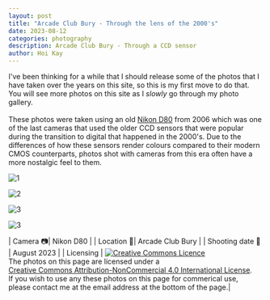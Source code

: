```yaml
---
layout: post
title: "Arcade Club Bury - Through the lens of the 2000's"
date: 2023-08-12
categories: photography
description: Arcade Club Bury - Through a CCD sensor
author: Hoi Kay
---
```

I've been thinking for a while that I should release some of the photos that I have taken over the years on this site, so this is my first move to do that. You will see more photos on this site as I *slowly* go through my photo gallery. <br>
<br>
These photos were taken using an old [Nikon D80](https://www.dpreview.com/reviews/nikond80) from 2006 which was one of the last cameras that used the older CCD sensors that were popular during the transition to digital that happened in the 2000's. Due to the differences of how these sensors render colours compared to their modern CMOS counterparts, photos shot with cameras from this era often have a more nostalgic feel to them. <br>

![1]({{site.github.url}}/assets/photos/webDSC_0052.jpg) <br>

![2]({{site.github.url}}/assets/photos/webDSC_0060.jpg) <br>

![3]({{site.github.url}}/assets/photos/webDSC_0071.jpg) <br>

![3]({{site.github.url}}/assets/photos/webDSC_0101.jpg) <br>

| Camera 📷| Nikon D80 |
| Location 📌| Arcade Club Bury |
| Shooting date 📅 | August 2023 |
| Licensing | <a rel="license" href="http://creativecommons.org/licenses/by-nc/4.0/"><img alt="Creative Commons Licence" style="border-width:0" src="https://i.creativecommons.org/l/by-nc/4.0/88x31.png" /></a><br />The photos on this page are licensed under a<br> <a rel="license" href="http://creativecommons.org/licenses/by-nc/4.0/">Creative Commons Attribution-NonCommercial 4.0 International License</a>. <br> If you wish to use any these photos on this page for commerical use, <br>please contact me at the email address at the bottom of the page.|